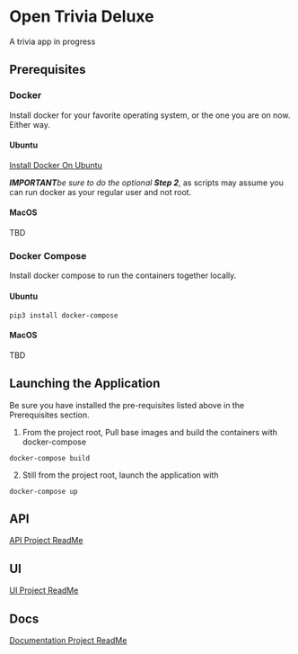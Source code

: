 # Open Trivia Deluxe

A trivia app in progress

## Prerequisites

### Docker

Install docker for your favorite operating system, or the one you are on now.  Either way.

#### Ubuntu

[Install Docker On Ubuntu](https://www.digitalocean.com/community/tutorials/how-to-install-and-use-docker-on-ubuntu-20-04)

***IMPORTANT**be sure to do the optional **Step 2***, as scripts may assume you can run docker as your regular user and not root.

#### MacOS

TBD

### Docker Compose

Install docker compose to run the containers together locally.

#### Ubuntu

```
pip3 install docker-compose
```

#### MacOS

TBD

## Launching the Application

Be sure you have installed the pre-requisites listed above in the Prerequisites section.


1. From the project root, Pull base images and build the containers with docker-compose

```
docker-compose build
```

2. Still from the project root, launch the application with

```
docker-compose up
```

## API

[API Project ReadMe](./api/README.md)

## UI 

[UI Project ReadMe](./ui/README.md)

## Docs

[Documentation Project ReadMe](./docs/README.md)
